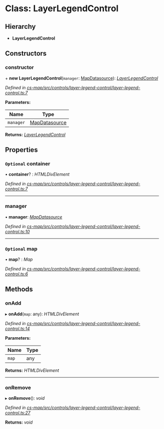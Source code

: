 # Class: LayerLegendControl

## Hierarchy

* **LayerLegendControl**

## Constructors

###  constructor

\+ **new LayerLegendControl**(`manager`: [MapDatasource](_cs_map_src_datasources_map_datasource_.mapdatasource.md)): *[LayerLegendControl](_cs_map_src_controls_layer_legend_control_layer_legend_control_.layerlegendcontrol.md)*

*Defined in [cs-map/src/controls/layer-legend-control/layer-legend-control.ts:7](https://github.com/TNOCS/csnext/blob/ec6e73e4/packages/cs-map/src/controls/layer-legend-control/layer-legend-control.ts#L7)*

**Parameters:**

Name | Type |
------ | ------ |
`manager` | [MapDatasource](_cs_map_src_datasources_map_datasource_.mapdatasource.md) |

**Returns:** *[LayerLegendControl](_cs_map_src_controls_layer_legend_control_layer_legend_control_.layerlegendcontrol.md)*

## Properties

### `Optional` container

• **container**? : *HTMLDivElement*

*Defined in [cs-map/src/controls/layer-legend-control/layer-legend-control.ts:7](https://github.com/TNOCS/csnext/blob/ec6e73e4/packages/cs-map/src/controls/layer-legend-control/layer-legend-control.ts#L7)*

___

###  manager

• **manager**: *[MapDatasource](_cs_map_src_datasources_map_datasource_.mapdatasource.md)*

*Defined in [cs-map/src/controls/layer-legend-control/layer-legend-control.ts:10](https://github.com/TNOCS/csnext/blob/ec6e73e4/packages/cs-map/src/controls/layer-legend-control/layer-legend-control.ts#L10)*

___

### `Optional` map

• **map**? : *Map*

*Defined in [cs-map/src/controls/layer-legend-control/layer-legend-control.ts:6](https://github.com/TNOCS/csnext/blob/ec6e73e4/packages/cs-map/src/controls/layer-legend-control/layer-legend-control.ts#L6)*

## Methods

###  onAdd

▸ **onAdd**(`map`: any): *HTMLDivElement*

*Defined in [cs-map/src/controls/layer-legend-control/layer-legend-control.ts:14](https://github.com/TNOCS/csnext/blob/ec6e73e4/packages/cs-map/src/controls/layer-legend-control/layer-legend-control.ts#L14)*

**Parameters:**

Name | Type |
------ | ------ |
`map` | any |

**Returns:** *HTMLDivElement*

___

###  onRemove

▸ **onRemove**(): *void*

*Defined in [cs-map/src/controls/layer-legend-control/layer-legend-control.ts:27](https://github.com/TNOCS/csnext/blob/ec6e73e4/packages/cs-map/src/controls/layer-legend-control/layer-legend-control.ts#L27)*

**Returns:** *void*
